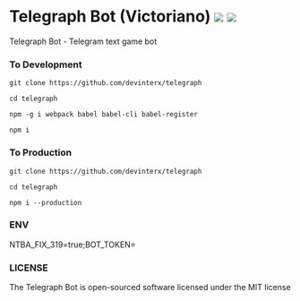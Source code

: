 <h1 align="left">Telegraph Bot (Victoriano) 
<a href="https://www.versioneye.com/user/projects/5a2c391d0fb24f595fd30fba">
<img src="https://www.versioneye.com/user/projects/5a2c391d0fb24f595fd30fba/badge.svg?style=flat"/></a>
<a href="https://codeclimate.com/github/devinterx/telegraph/maintainability"><img src="https://api.codeclimate.com/v1/badges/eaac19aec566185fd743/maintainability" /></a>
</h1>

Telegraph Bot - Telegram text game bot

### To Development
`git clone https://github.com/devinterx/telegraph`

`cd telegraph`

`npm -g i webpack babel babel-cli babel-register`

`npm i`

### To Production
`git clone https://github.com/devinterx/telegraph`

`cd telegraph`

`npm i --production`

### ENV
NTBA_FIX_319=true;BOT_TOKEN=<your-bot-token>

### LICENSE
The Telegraph Bot is open-sourced software licensed under the MIT license
